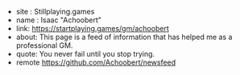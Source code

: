 - site : Stillplaying.games
- name : Isaac "Achoobert"
- link: https://startplaying.games/gm/achoobert
- about: This page is a feed of information that has helped me as a professional GM. 
- quote: You never fail until you stop trying.
- remote https://github.com/Achoobert/newsfeed
